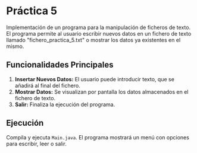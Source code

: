 # Práctica 5

Implementación de un programa para la manipulación de ficheros de texto. El programa permite al usuario escribir nuevos
datos en un fichero de texto llamado "fichero_practica_5.txt" o mostrar los datos ya existentes en el mismo.

## Funcionalidades Principales

1. **Insertar Nuevos Datos:** El usuario puede introducir texto, que se añadirá al final del fichero.
2. **Mostrar Datos:** Se visualizan por pantalla los datos almacenados en el fichero de texto.
3. **Salir:** Finaliza la ejecución del programa.

## Ejecución

Compila y ejecuta `Main.java`. El programa mostrará un menú con opciones para escribir, leer o salir.

